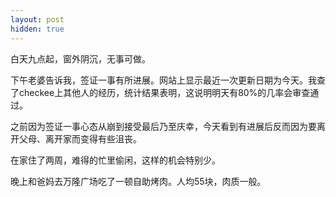```yaml
---
layout: post
hidden: true
---
```


白天九点起，窗外阴沉，无事可做。

下午老婆告诉我，签证一事有所进展。网站上显示最近一次更新日期为今天。我查了checkee上其他人的经历，统计结果表明，这说明明天有80%的几率会审查通过。

之前因为签证一事心态从崩到接受最后乃至庆幸，今天看到有进展后反而因为要离开父母、离开家而变得有些沮丧。

在家住了两周，难得的忙里偷闲，这样的机会特别少。

晚上和爸妈去万隆广场吃了一顿自助烤肉。人均55块，肉质一般。
